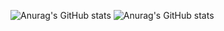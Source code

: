 ![Anurag's GitHub stats](https://github-readme-stats.vercel.app/api?username=Gabriel-Silva-7&count_private=true)
![Anurag's GitHub stats](https://github-readme-stats.vercel.app/api?username=Gabriel-Silva-7&hide=contribs,prs)
